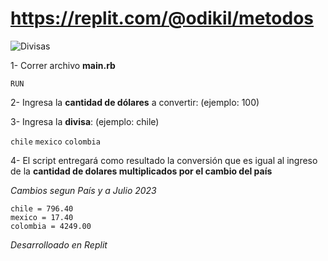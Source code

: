 # https://replit.com/@odikil/metodos

![Divisas](https://github.com/pedro-donoso/conversor-divisas/assets/68760595/69d0b4c1-ec6b-4563-857c-479d56a9213f)

1- Correr archivo **main.rb**

```RUN```

2- Ingresa la **cantidad de dólares** a convertir: (ejemplo: 100)

3- Ingresa la **divisa**: (ejemplo: chile)

```chile```
```mexico```
```colombia```

4- El script entregará como resultado la conversión que es igual al ingreso de la **cantidad de dolares multiplicados por el cambio del país**

 _Cambios segun País y a Julio 2023_

    chile = 796.40
    mexico = 17.40
    colombia = 4249.00
    
_Desarrolloado en Replit_
